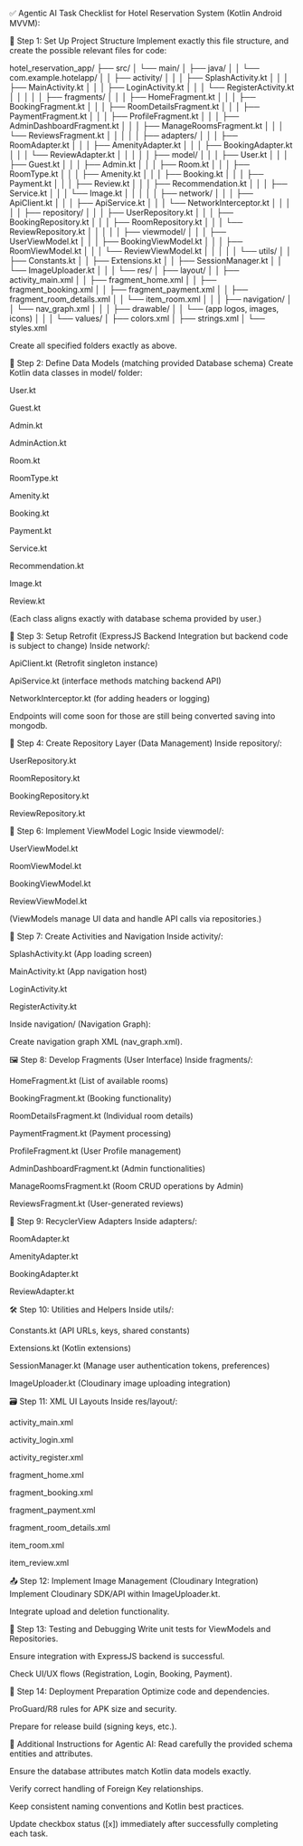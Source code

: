 ✅ Agentic AI Task Checklist for Hotel Reservation System (Kotlin Android MVVM):

📁 Step 1: Set Up Project Structure
Implement exactly this file structure, and create the possible relevant files for code:

hotel_reservation_app/
├── src/
│   └── main/
│       ├── java/
│       │   └── com.example.hotelapp/
│       │       ├── activity/
│       │       │   ├── SplashActivity.kt
│       │       │   ├── MainActivity.kt
│       │       │   ├── LoginActivity.kt
│       │       │   └── RegisterActivity.kt
│       │       │
│       │       ├── fragments/
│       │       │   ├── HomeFragment.kt
│       │       │   ├── BookingFragment.kt
│       │       │   ├── RoomDetailsFragment.kt
│       │       │   ├── PaymentFragment.kt
│       │       │   ├── ProfileFragment.kt
│       │       │   ├── AdminDashboardFragment.kt
│       │       │   ├── ManageRoomsFragment.kt
│       │       │   └── ReviewsFragment.kt
│       │       │
│       │       ├── adapters/
│       │       │   ├── RoomAdapter.kt
│       │       │   ├── AmenityAdapter.kt
│       │       │   ├── BookingAdapter.kt
│       │       │   └── ReviewAdapter.kt
│       │       │
│       │       ├── model/
│       │       │   ├── User.kt
│       │       │   ├── Guest.kt
│       │       │   ├── Admin.kt
│       │       │   ├── Room.kt
│       │       │   ├── RoomType.kt
│       │       │   ├── Amenity.kt
│       │       │   ├── Booking.kt
│       │       │   ├── Payment.kt
│       │       │   ├── Review.kt
│       │       │   ├── Recommendation.kt
│       │       │   ├── Service.kt
│       │       │   └── Image.kt
│       │       │
│       │       ├── network/
│       │       │   ├── ApiClient.kt
│       │       │   ├── ApiService.kt
│       │       │   └── NetworkInterceptor.kt
│       │       │
│       │       ├── repository/
│       │       │   ├── UserRepository.kt
│       │       │   ├── BookingRepository.kt
│       │       │   ├── RoomRepository.kt
│       │       │   └── ReviewRepository.kt
│       │       │
│       │       ├── viewmodel/
│       │       │   ├── UserViewModel.kt
│       │       │   ├── BookingViewModel.kt
│       │       │   ├── RoomViewModel.kt
│       │       │   └── ReviewViewModel.kt
│       │       │
│       │       └── utils/
│       │           ├── Constants.kt
│       │           ├── Extensions.kt
│       │           ├── SessionManager.kt
│       │           └── ImageUploader.kt
│       │
│       └── res/
│           ├── layout/
│           │   ├── activity_main.xml
│           │   ├── fragment_home.xml
│           │   ├── fragment_booking.xml
│           │   ├── fragment_payment.xml
│           │   ├── fragment_room_details.xml
│           │   └── item_room.xml
│           │
│           ├── navigation/
│           │   └── nav_graph.xml
│           │
│           ├── drawable/
│           │   └── (app logos, images, icons)
│           │
│           └── values/
│               ├── colors.xml
│               ├── strings.xml
│               └── styles.xml

 Create all specified folders exactly as above.

🎨 Step 2: Define Data Models (matching provided Database schema)
Create Kotlin data classes in model/ folder:

 User.kt

 Guest.kt

 Admin.kt

 AdminAction.kt

 Room.kt

 RoomType.kt

 Amenity.kt

 Booking.kt

 Payment.kt

 Service.kt

 Recommendation.kt

 Image.kt

 Review.kt

(Each class aligns exactly with database schema provided by user.)

📡 Step 3: Setup Retrofit (ExpressJS Backend Integration but backend code is subject to change)
Inside network/:

 ApiClient.kt (Retrofit singleton instance)

 ApiService.kt (interface methods matching backend API)

 NetworkInterceptor.kt (for adding headers or logging)

 Endpoints will come soon for those are still being converted saving into mongodb.

🔐 Step 4: Create Repository Layer (Data Management)
Inside repository/:

 UserRepository.kt

 RoomRepository.kt

 BookingRepository.kt

 ReviewRepository.kt

🎯 Step 6: Implement ViewModel Logic
Inside viewmodel/:

 UserViewModel.kt

 RoomViewModel.kt

 BookingViewModel.kt

 ReviewViewModel.kt

(ViewModels manage UI data and handle API calls via repositories.)

📱 Step 7: Create Activities and Navigation
Inside activity/:

 SplashActivity.kt (App loading screen)

 MainActivity.kt (App navigation host)

 LoginActivity.kt

 RegisterActivity.kt

Inside navigation/ (Navigation Graph):

 Create navigation graph XML (nav_graph.xml).

🖼️ Step 8: Develop Fragments (User Interface)
Inside fragments/:

 HomeFragment.kt (List of available rooms)

 BookingFragment.kt (Booking functionality)

 RoomDetailsFragment.kt (Individual room details)

 PaymentFragment.kt (Payment processing)

 ProfileFragment.kt (User Profile management)

 AdminDashboardFragment.kt (Admin functionalities)

 ManageRoomsFragment.kt (Room CRUD operations by Admin)

 ReviewsFragment.kt (User-generated reviews)

📝 Step 9: RecyclerView Adapters
Inside adapters/:

 RoomAdapter.kt

 AmenityAdapter.kt

 BookingAdapter.kt

 ReviewAdapter.kt

🛠️ Step 10: Utilities and Helpers
Inside utils/:

 Constants.kt (API URLs, keys, shared constants)

 Extensions.kt (Kotlin extensions)

 SessionManager.kt (Manage user authentication tokens, preferences)

 ImageUploader.kt (Cloudinary image uploading integration)

🗃️ Step 11: XML UI Layouts
Inside res/layout/:

 activity_main.xml

 activity_login.xml

 activity_register.xml

 fragment_home.xml

 fragment_booking.xml

 fragment_payment.xml

 fragment_room_details.xml

 item_room.xml

 item_review.xml

📤 Step 12: Implement Image Management (Cloudinary Integration)
 Implement Cloudinary SDK/API within ImageUploader.kt.

 Integrate upload and deletion functionality.

🔎 Step 13: Testing and Debugging
 Write unit tests for ViewModels and Repositories.

 Ensure integration with ExpressJS backend is successful.

 Check UI/UX flows (Registration, Login, Booking, Payment).

🚀 Step 14: Deployment Preparation
 Optimize code and dependencies.

 ProGuard/R8 rules for APK size and security.

 Prepare for release build (signing keys, etc.).

📌 Additional Instructions for Agentic AI:
Read carefully the provided schema entities and attributes.

Ensure the database attributes match Kotlin data models exactly.

Verify correct handling of Foreign Key relationships.

Keep consistent naming conventions and Kotlin best practices.

Update checkbox status ([x]) immediately after successfully completing each task.